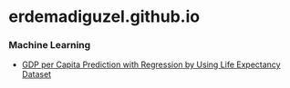 # erdemadiguzel.github.io

### Machine Learning
* [GDP per Capita Prediction with Regression by Using Life Expectancy Dataset](https://github.com/erdemadiguzel/data_analytics_portfolio/tree/GDP_per_capita_vs_life_expectancy) <br>

